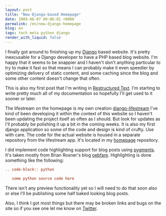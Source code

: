 ```yaml
---
layout: post
title: "New Django-based Homepage"
date: 2009-06-07 00:06:01 +0000
permalink: /en/new-django-homepage
blog: en
tags: tech meta python django
render_with_liquid: false
---
```


I finally got around to finishing up my
[Django](http://www.djangoproject.com/) based website. It's pretty
inexcusable for a Django developer to have a PHP based blog website. I'm
happy that it seems to be snappier and I haven't don't anything
particular to try to make it fast so that means I can probably make it
even speedier by optimizing delivery of static content, and some caching
since the blog and some other content doesn't change that often.

This is also my first post that I'm writing in [Restructured
Text](http://docutils.sourceforge.net/docs/user/rst/quickstart.html).
I'm starting to write pretty much all of my documentation so hopefully
I'll get used to it sooner or later.

The lifestream on the homepage is my own creation
[django-lifestream](http://bitbucket.org/IanLewis/django-lifestream/)
I've kind of been developing it within the context of this website so I
haven't been updating the project itself as often as I should. But look
for updates as I'll probably be polishing it up a bit in the coming
weeks. It is also my first django application so some of the code and
design is kind of crufty. Use with care. The code for the actual website
is housed in a separate repository from the lifestream app. It's located
in my [homepage](http://bitbucket.org/IanLewis/homepage/) repository.

I did implement code highlighting support for blog posts using
[pygments](http://pygments.org/). It's taken mostly from Brian Rosner's
blog [oebfare](http://github.com/brosner/oebfare/tree/master).
Highlighting is done something like the following:

```rst
.. code-block:: python

   some python source code here
```

There isn't any preview functionality yet so I will need to do that soon
also or else I'll be publishing some half baked looking blog posts.

Also, I think I got most things but there may be broken links and bugs
on the site so if you see one let me know on
[Twitter](http://twitter.com/ianmlewis).
